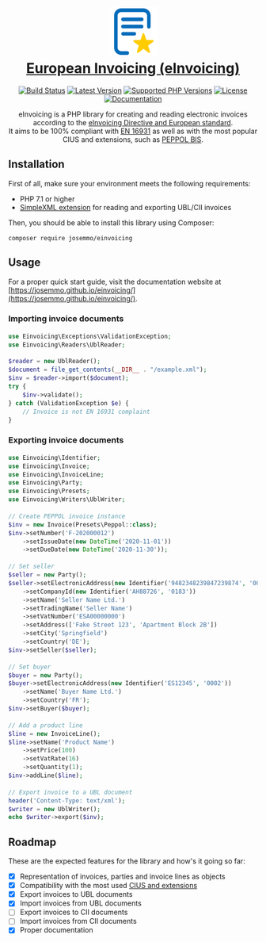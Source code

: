 <h1 align="center">
    <a href="https://josemmo.github.io/einvoicing/"><img src="docs/logo.svg" width="100" alt=""><br>European Invoicing (eInvoicing)</a>
</h1>

<p align="center">
    <a href="https://github.com/josemmo/einvoicing/actions"><img src="https://github.com/josemmo/einvoicing/workflows/CI/badge.svg" alt="Build Status"></a>
    <a href="https://packagist.org/packages/josemmo/einvoicing"><img src="https://img.shields.io/packagist/v/josemmo/einvoicing" alt="Latest Version"></a>
    <a href="#installation"><img src="https://img.shields.io/packagist/php-v/josemmo/einvoicing" alt="Supported PHP Versions"></a>
    <a href="LICENSE"><img src="https://img.shields.io/github/license/josemmo/einvoicing" alt="License"></a>
    <a href="https://josemmo.github.io/einvoicing/"><img src="https://img.shields.io/badge/online-docs-blueviolet" alt="Documentation"></a>
</p>

<p align="center">
    eInvoicing is a PHP library for creating and reading electronic invoices according to the <a href="https://ec.europa.eu/cefdigital/wiki/display/CEFDIGITAL/eInvoicing">eInvoicing Directive and European standard</a>.<br>
    It aims to be 100% compliant with <a href="https://ec.europa.eu/cefdigital/wiki/x/kwFVBg">EN 16931</a> as well as with the most popular CIUS and extensions, such as <a href="https://docs.peppol.eu/poacc/billing/3.0/bis/">PEPPOL BIS</a>.
</p>

## Installation
First of all, make sure your environment meets the following requirements:

- PHP 7.1 or higher
- [SimpleXML extension](https://www.php.net/book.simplexml) for reading and exporting UBL/CII invoices

Then, you should be able to install this library using Composer:

```
composer require josemmo/einvoicing
```

## Usage
For a proper quick start guide, visit the documentation website at
[https://josemmo.github.io/einvoicing/](https://josemmo.github.io/einvoicing/).

### Importing invoice documents
```php
use Einvoicing\Exceptions\ValidationException;
use Einvoicing\Readers\UblReader;

$reader = new UblReader();
$document = file_get_contents(__DIR__ . "/example.xml");
$inv = $reader->import($document);
try {
    $inv->validate();
} catch (ValidationException $e) {
    // Invoice is not EN 16931 complaint 
}
```

### Exporting invoice documents
```php
use Einvoicing\Identifier;
use Einvoicing\Invoice;
use Einvoicing\InvoiceLine;
use Einvoicing\Party;
use Einvoicing\Presets;
use Einvoicing\Writers\UblWriter;

// Create PEPPOL invoice instance
$inv = new Invoice(Presets\Peppol::class);
$inv->setNumber('F-202000012')
    ->setIssueDate(new DateTime('2020-11-01'))
    ->setDueDate(new DateTime('2020-11-30'));

// Set seller
$seller = new Party();
$seller->setElectronicAddress(new Identifier('9482348239847239874', '0088'))
    ->setCompanyId(new Identifier('AH88726', '0183'))
    ->setName('Seller Name Ltd.')
    ->setTradingName('Seller Name')
    ->setVatNumber('ESA00000000')
    ->setAddress(['Fake Street 123', 'Apartment Block 2B'])
    ->setCity('Springfield')
    ->setCountry('DE');
$inv->setSeller($seller);

// Set buyer
$buyer = new Party();
$buyer->setElectronicAddress(new Identifier('ES12345', '0002'))
    ->setName('Buyer Name Ltd.')
    ->setCountry('FR');
$inv->setBuyer($buyer);

// Add a product line
$line = new InvoiceLine();
$line->setName('Product Name')
    ->setPrice(100)
    ->setVatRate(16)
    ->setQuantity(1);
$inv->addLine($line);

// Export invoice to a UBL document
header('Content-Type: text/xml');
$writer = new UblWriter();
echo $writer->export($inv);
```

## Roadmap
These are the expected features for the library and how's it going so far:

- [x] Representation of invoices, parties and invoice lines as objects
- [x] Compatibility with the most used [CIUS and extensions](https://ec.europa.eu/cefdigital/wiki/x/5xLoAg)
- [x] Export invoices to UBL documents
- [x] Import invoices from UBL documents
- [ ] Export invoices to CII documents
- [ ] Import invoices from CII documents
- [x] Proper documentation
